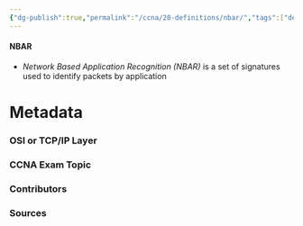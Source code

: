 ```yaml
---
{"dg-publish":true,"permalink":"/ccna/20-definitions/nbar/","tags":["defs_ccna"]}
---
```


#### NBAR
- *Network Based Application Recognition (NBAR)* is a set of signatures used to identify packets by application


# Metadata
### OSI or TCP/IP Layer

### CCNA Exam Topic

### Contributors

### Sources
